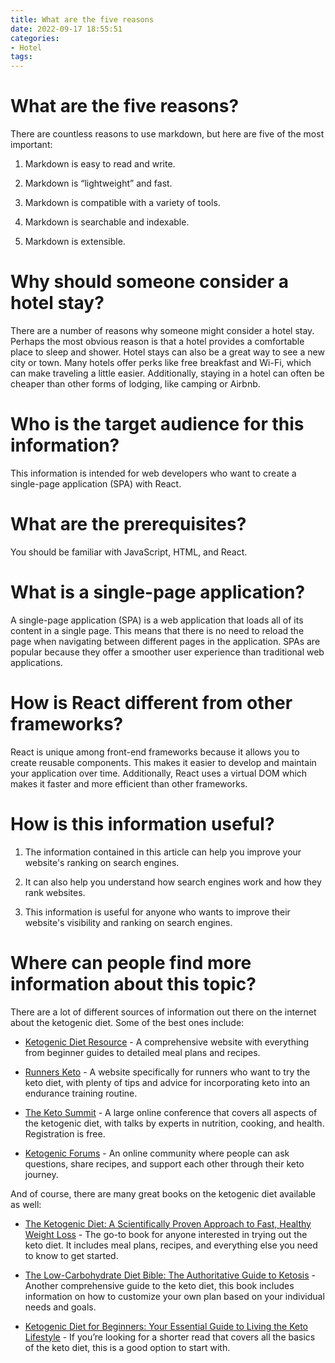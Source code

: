 ```yaml
---
title: What are the five reasons
date: 2022-09-17 18:55:51
categories:
- Hotel
tags:
---
```



#  What are the five reasons?

There are countless reasons to use markdown, but here are five of the most important:

1. Markdown is easy to read and write.

2. Markdown is “lightweight” and fast.

3. Markdown is compatible with a variety of tools.

4. Markdown is searchable and indexable.

5. Markdown is extensible.

#  Why should someone consider a hotel stay?

There are a number of reasons why someone might consider a hotel stay. Perhaps the most obvious reason is that a hotel provides a comfortable place to sleep and shower. Hotel stays can also be a great way to see a new city or town. Many hotels offer perks like free breakfast and Wi-Fi, which can make traveling a little easier. Additionally, staying in a hotel can often be cheaper than other forms of lodging, like camping or Airbnb.

#  Who is the target audience for this information?

This information is intended for web developers who want to create a single-page application (SPA) with React.

# What are the prerequisites?

You should be familiar with JavaScript, HTML, and React.

# What is a single-page application?

A single-page application (SPA) is a web application that loads all of its content in a single page. This means that there is no need to reload the page when navigating between different pages in the application. SPAs are popular because they offer a smoother user experience than traditional web applications.

# How is React different from other frameworks?

React is unique among front-end frameworks because it allows you to create reusable components. This makes it easier to develop and maintain your application over time. Additionally, React uses a virtual DOM which makes it faster and more efficient than other frameworks.

#  How is this information useful?

1. The information contained in this article can help you improve your website's ranking on search engines.

2. It can also help you understand how search engines work and how they rank websites.

3. This information is useful for anyone who wants to improve their website's visibility and ranking on search engines.

#  Where can people find more information about this topic?

There are a lot of different sources of information out there on the internet about the ketogenic diet. Some of the best ones include:

* [Ketogenic Diet Resource](https://ketogenic-diet-resource.com/) - A comprehensive website with everything from beginner guides to detailed meal plans and recipes.

* [Runners Keto](https://www.runnersketo.com/) - A website specifically for runners who want to try the keto diet, with plenty of tips and advice for incorporating keto into an endurance training routine.

* [The Keto Summit](https://theketosummit.com/) - A large online conference that covers all aspects of the ketogenic diet, with talks by experts in nutrition, cooking, and health. Registration is free.

* [Ketogenic Forums](https://ketogenicforums.com/) - An online community where people can ask questions, share recipes, and support each other through their keto journey.

And of course, there are many great books on the ketogenic diet available as well:

* [The Ketogenic Diet: A Scientifically Proven Approach to Fast, Healthy Weight Loss](https://amzn.to/2C6GZva) - The go-to book for anyone interested in trying out the keto diet. It includes meal plans, recipes, and everything else you need to know to get started.

* [The Low-Carbohydrate Diet Bible: The Authoritative Guide to Ketosis](https://amzn.to/2QFtHcJ) - Another comprehensive guide to the keto diet, this book includes information on how to customize your own plan based on your individual needs and goals.

* [Ketogenic Diet for Beginners: Your Essential Guide to Living the Keto Lifestyle](https://amzn.to/2N4FPJO) - If you’re looking for a shorter read that covers all the basics of the keto diet, this is a good option to start with.